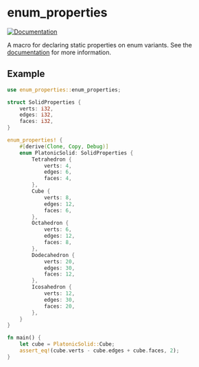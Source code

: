 # enum_properties
[![Documentation](https://docs.rs/enum_properties/badge.svg)](https://docs.rs/enum_properties/)

A macro for declaring static properties on enum variants. See the [documentation](https://docs.rs/enum_properties/) for more information.

## Example

```rust
use enum_properties::enum_properties;

struct SolidProperties {
    verts: i32,
    edges: i32,
    faces: i32,
}

enum_properties! {
    #[derive(Clone, Copy, Debug)]
    enum PlatonicSolid: SolidProperties {
        Tetrahedron {
            verts: 4,
            edges: 6,
            faces: 4,
        },
        Cube {
            verts: 8,
            edges: 12,
            faces: 6,
        },
        Octahedron {
            verts: 6,
            edges: 12,
            faces: 8,
        },
        Dodecahedron {
            verts: 20,
            edges: 30,
            faces: 12,
        },
        Icosahedron {
            verts: 12,
            edges: 30,
            faces: 20,
        },
    }
}

fn main() {
    let cube = PlatonicSolid::Cube;
    assert_eq!(cube.verts - cube.edges + cube.faces, 2);
}
```
